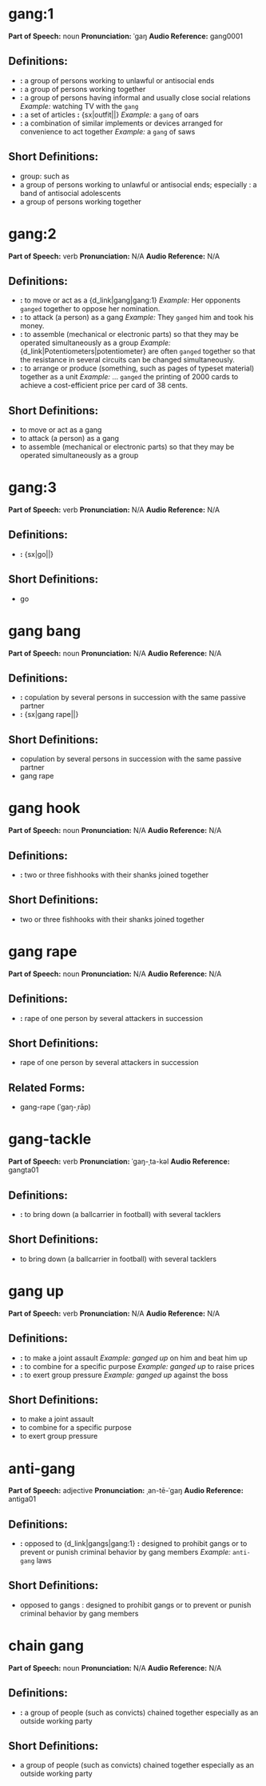 # gang:1

**Part of Speech:** noun
**Pronunciation:** ˈgaŋ
**Audio Reference:** gang0001

## Definitions:
- **:** a group of persons working to unlawful or antisocial ends
- **:** a group of persons working together
- **:** a group of persons having informal and usually close social relations 
  *Example:* watching TV with the `gang`
- **:** a set of articles **:** {sx|outfit||} 
  *Example:* a `gang` of oars
- **:** a combination of similar implements or devices arranged for convenience to act together 
  *Example:* a `gang` of saws

## Short Definitions:
- group: such as
- a group of persons working to unlawful or antisocial ends; especially : a band of antisocial adolescents
- a group of persons working together
# gang:2

**Part of Speech:** verb
**Pronunciation:** N/A
**Audio Reference:** N/A

## Definitions:
- **:** to move or act as a {d_link|gang|gang:1} 
  *Example:* Her opponents `ganged` together to oppose her nomination.
- **:** to attack (a person) as a gang 
  *Example:* They `ganged` him and took his money.
- **:** to assemble (mechanical or electronic parts) so that they may be operated simultaneously as a group 
  *Example:* {d_link|Potentiometers|potentiometer} are often `ganged` together so that the resistance in several circuits can be changed simultaneously.
- **:** to arrange or produce (something, such as pages of typeset material) together as a unit 
  *Example:* … `ganged` the printing of 2000 cards to achieve a cost-efficient price per card of 38 cents.

## Short Definitions:
- to move or act as a gang
- to attack (a person) as a gang
- to assemble (mechanical or electronic parts) so that they may be operated simultaneously as a group
# gang:3

**Part of Speech:** verb
**Pronunciation:** N/A
**Audio Reference:** N/A

## Definitions:
- **:** {sx|go||}

## Short Definitions:
- go
# gang bang

**Part of Speech:** noun
**Pronunciation:** N/A
**Audio Reference:** N/A

## Definitions:
- **:** copulation by several persons in succession with the same passive partner
- **:** {sx|gang rape||}

## Short Definitions:
- copulation by several persons in succession with the same passive partner
- gang rape
# gang hook

**Part of Speech:** noun
**Pronunciation:** N/A
**Audio Reference:** N/A

## Definitions:
- **:** two or three fishhooks with their shanks joined together

## Short Definitions:
- two or three fishhooks with their shanks joined together
# gang rape

**Part of Speech:** noun
**Pronunciation:** N/A
**Audio Reference:** N/A

## Definitions:
- **:** rape of one person by several attackers in succession

## Short Definitions:
- rape of one person by several attackers in succession

## Related Forms:
- gang-rape (ˈgaŋ-ˌrāp)
# gang-tackle

**Part of Speech:** verb
**Pronunciation:** ˈgaŋ-ˌta-kəl
**Audio Reference:** gangta01

## Definitions:
- **:** to bring down (a ballcarrier in football) with several tacklers

## Short Definitions:
- to bring down (a ballcarrier in football) with several tacklers
# gang up

**Part of Speech:** verb
**Pronunciation:** N/A
**Audio Reference:** N/A

## Definitions:
- **:** to make a joint assault 
  *Example:* *ganged up* on him and beat him up
- **:** to combine for a specific purpose 
  *Example:* *ganged up* to raise prices
- **:** to exert group pressure 
  *Example:* *ganged up* against the boss

## Short Definitions:
- to make a joint assault
- to combine for a specific purpose
- to exert group pressure
# anti-gang

**Part of Speech:** adjective
**Pronunciation:** ˌan-tē-ˈgaŋ
**Audio Reference:** antiga01

## Definitions:
- **:** opposed to {d_link|gangs|gang:1} **:** designed to prohibit gangs or to prevent or punish criminal behavior by gang members 
  *Example:* `anti-gang` laws

## Short Definitions:
- opposed to gangs : designed to prohibit gangs or to prevent or punish criminal behavior by gang members
# chain gang

**Part of Speech:** noun
**Pronunciation:** N/A
**Audio Reference:** N/A

## Definitions:
- **:** a group of people (such as convicts) chained together especially as an outside working party

## Short Definitions:
- a group of people (such as convicts) chained together especially as an outside working party

